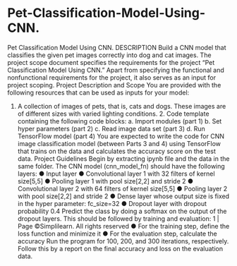 # Pet-Classification-Model-Using-CNN.
Pet Classification Model Using CNN.
DESCRIPTION
Build a CNN model that classifies the given pet images correctly into dog and cat images. 
The project scope document specifies the requirements for the project “Pet Classification Model Using CNN.” Apart from specifying the functional and nonfunctional requirements for the project, it also serves as an input for project scoping. 
Project Description and Scope 
You are provided with the following resources that can be used as inputs for your model: 
1. A collection of images of pets, that is, cats and dogs. These images are of 
different sizes with varied lighting conditions. 2. Code template containing the following code blocks: 
a. Import modules (part 1) b. Set hyper parameters (part 2) c. Read image data set (part 3) d. Run TensorFlow model (part 4) 
You are expected to write the code for CNN image classification model (between Parts 3 and 4) using TensorFlow that trains on the data and calculates the accuracy score on the test data. 
Project Guidelines 
Begin by extracting ipynb file and the data in the same folder. The CNN model (cnn_model_fn) should have the following layers: 
● Input layer 
● Convolutional layer 1 with 32 filters of kernel size[5,5] 
● Pooling layer 1 with pool size[2,2] and stride 2 
● Convolutional layer 2 with 64 filters of kernel size[5,5] 
● Pooling layer 2 with pool size[2,2] and stride 2 
● Dense layer whose output size is fixed in the hyper parameter: fc_size=32 
● Dropout layer with dropout probability 0.4 
Predict the class by doing a softmax on the output of the dropout layers. 
This should be followed by training and evaluation: 
1 | Page ©Simplilearn. All rights reserved 
● For the training step, define the loss function and minimize it 
● For the evaluation step, calculate the accuracy 
Run the program for 100, 200, and 300 iterations, respectively. Follow this by a report on the final accuracy and loss on the evaluation data. 
